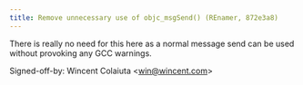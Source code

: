 ```yaml
---
title: Remove unnecessary use of objc_msgSend() (REnamer, 872e3a8)
---
```


There is really no need for this here as a normal message send can be used without provoking any GCC warnings.

Signed-off-by: Wincent Colaiuta &lt;win@wincent.com&gt;
